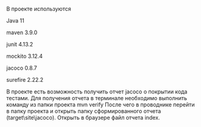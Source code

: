 
В проекте используются

Java 11

maven 3.9.0 

junit 4.13.2 

mockito 3.12.4 

jacoco 0.8.7 

surefire 2.22.2



В проекте есть возможность получить отчет jacoco о покрытии кода тестами. Для получения отчета в терминале необходимо выполнить команду из папки проекта mvn verify После чего в проводнике перейти в папку проекта и открыть папку сформированного отчета (target\site\jacoco). Открыть в браузере файл отчета index.
